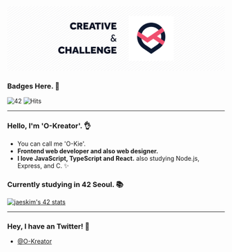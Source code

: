 ![Creative & Challenge](./img/header.png)

### Badges Here. 💎
![42](https://badgen.net/badge/Born2Code/dongkang/yellow?cache=86400&icon=https://meta.intra.42.fr/assets/42_logo-7dfc9110a5319a308863b96bda33cea995046d1731cebb735e41b16255106c12.svg) ![Hits](https://hits.seeyoufarm.com/api/count/incr/badge.svg?url=https%3A%2F%2Fgithub.com%2FO-Kreator&count_bg=%2379C83D&title_bg=%23555555&icon=&icon_color=%23E7E7E7&title=hits&edge_flat=false)

---

### Hello, I'm 'O-Kreator'. 👌
- You can call me 'O-Kie'.
- **Frontend web developer and also web designer.**
- **I love JavaScript, TypeScript and React.** also studying Node.js, Express, and C. ✨

### Currently studying in 42 Seoul. 📚
[![jaeskim's 42 stats](https://badge42.herokuapp.com/api/stats/dongkang?privacyEmail=true)](https://github.com/JaeSeoKim/badge42)

---

### Hey, I have an Twitter! 🐤
- [@O-Kreator](https://twitter.com/O_Kreator)